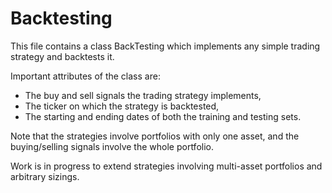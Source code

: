 # Backtesting
This file contains a class BackTesting which implements any simple trading strategy and backtests it.

Important attributes of the class are:
  - The buy and sell signals the trading strategy implements,
  - The ticker on which the strategy is backtested,
  - The starting and ending dates of both the training and testing sets.

Note that the strategies involve portfolios with only one asset, and the buying/selling signals involve the whole portfolio. 

Work is in progress to extend strategies involving multi-asset portfolios and arbitrary sizings.
